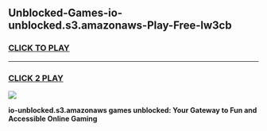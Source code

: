 
## Unblocked-Games-io-unblocked.s3.amazonaws-Play-Free-lw3cb
<h3>
<a href="https://premium76.site?title=io-unblocked.s3.amazonaws&ref=21A">CLICK TO PLAY</a></h3>
<hr>

<h3>
<a href="https://premium76.site?title=io-unblocked.s3.amazonaws&ref=21A">CLICK 2 PLAY</a>
  
</h3>

<a href="https://premium76.site?title=io-unblocked.s3.amazonaws&ref=21A"><img src="https://clearcache.store/games.png"></a>


**io-unblocked.s3.amazonaws games unblocked: Your Gateway to Fun and Accessible Online Gaming**
